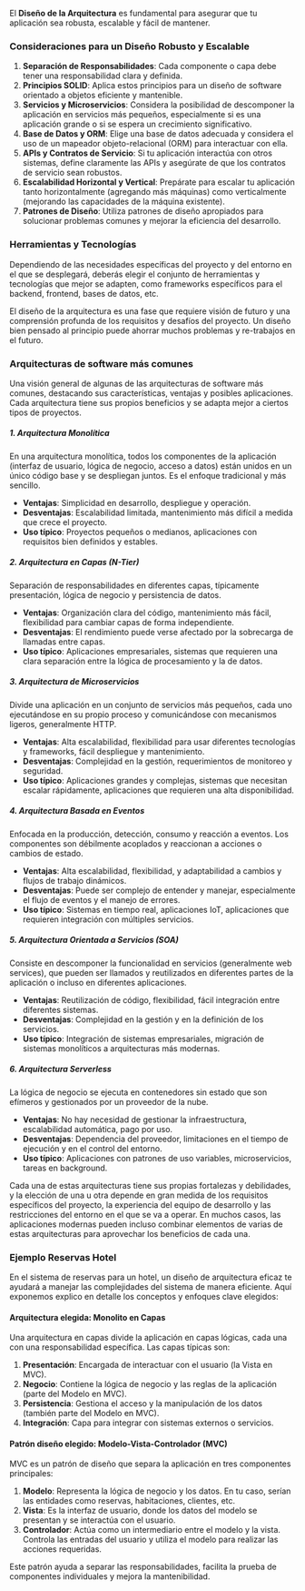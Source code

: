 El **Diseño de la Arquitectura** es fundamental para asegurar que tu aplicación sea robusta, escalable y fácil de mantener. 

### Consideraciones para un Diseño Robusto y Escalable
1. **Separación de Responsabilidades**: Cada componente o capa debe tener una responsabilidad clara y definida.
2. **Principios SOLID**: Aplica estos principios para un diseño de software orientado a objetos eficiente y mantenible.
3. **Servicios y Microservicios**: Considera la posibilidad de descomponer la aplicación en servicios más pequeños, especialmente si es una aplicación grande o si se espera un crecimiento significativo.
4. **Base de Datos y ORM**: Elige una base de datos adecuada y considera el uso de un mapeador objeto-relacional (ORM) para interactuar con ella.
5. **APIs y Contratos de Servicio**: Si tu aplicación interactúa con otros sistemas, define claramente las APIs y asegúrate de que los contratos de servicio sean robustos.
6. **Escalabilidad Horizontal y Vertical**: Prepárate para escalar tu aplicación tanto horizontalmente (agregando más máquinas) como verticalmente (mejorando las capacidades de la máquina existente).
7. **Patrones de Diseño**: Utiliza patrones de diseño apropiados para solucionar problemas comunes y mejorar la eficiencia del desarrollo.

### Herramientas y Tecnologías
Dependiendo de las necesidades específicas del proyecto y del entorno en el que se desplegará, deberás elegir el conjunto de herramientas y tecnologías que mejor se adapten, como frameworks específicos para el backend, frontend, bases de datos, etc.

El diseño de la arquitectura es una fase que requiere visión de futuro y una comprensión profunda de los requisitos y desafíos del proyecto. Un diseño bien pensado al principio puede ahorrar muchos problemas y re-trabajos en el futuro.

### Arquitecturas de software más comunes
Una visión general de algunas de las arquitecturas de software más comunes, destacando sus características, ventajas y posibles aplicaciones. Cada arquitectura tiene sus propios beneficios y se adapta mejor a ciertos tipos de proyectos.

##### 1. Arquitectura Monolítica
En una arquitectura monolítica, todos los componentes de la aplicación (interfaz de usuario, lógica de negocio, acceso a datos) están unidos en un único código base y se despliegan juntos. Es el enfoque tradicional y más sencillo.

- **Ventajas**: Simplicidad en desarrollo, despliegue y operación.
- **Desventajas**: Escalabilidad limitada, mantenimiento más difícil a medida que crece el proyecto.
- **Uso típico**: Proyectos pequeños o medianos, aplicaciones con requisitos bien definidos y estables.

##### 2. Arquitectura en Capas (N-Tier)
Separación de responsabilidades en diferentes capas, típicamente presentación, lógica de negocio y persistencia de datos.

- **Ventajas**: Organización clara del código, mantenimiento más fácil, flexibilidad para cambiar capas de forma independiente.
- **Desventajas**: El rendimiento puede verse afectado por la sobrecarga de llamadas entre capas.
- **Uso típico**: Aplicaciones empresariales, sistemas que requieren una clara separación entre la lógica de procesamiento y la de datos.

##### 3. Arquitectura de Microservicios
Divide una aplicación en un conjunto de servicios más pequeños, cada uno ejecutándose en su propio proceso y comunicándose con mecanismos ligeros, generalmente HTTP.

- **Ventajas**: Alta escalabilidad, flexibilidad para usar diferentes tecnologías y frameworks, fácil despliegue y mantenimiento.
- **Desventajas**: Complejidad en la gestión, requerimientos de monitoreo y seguridad.
- **Uso típico**: Aplicaciones grandes y complejas, sistemas que necesitan escalar rápidamente, aplicaciones que requieren una alta disponibilidad.

##### 4. Arquitectura Basada en Eventos
Enfocada en la producción, detección, consumo y reacción a eventos. Los componentes son débilmente acoplados y reaccionan a acciones o cambios de estado.

- **Ventajas**: Alta escalabilidad, flexibilidad, y adaptabilidad a cambios y flujos de trabajo dinámicos.
- **Desventajas**: Puede ser complejo de entender y manejar, especialmente el flujo de eventos y el manejo de errores.
- **Uso típico**: Sistemas en tiempo real, aplicaciones IoT, aplicaciones que requieren integración con múltiples servicios.

##### 5. Arquitectura Orientada a Servicios (SOA)
Consiste en descomponer la funcionalidad en servicios (generalmente web services), que pueden ser llamados y reutilizados en diferentes partes de la aplicación o incluso en diferentes aplicaciones.

- **Ventajas**: Reutilización de código, flexibilidad, fácil integración entre diferentes sistemas.
- **Desventajas**: Complejidad en la gestión y en la definición de los servicios.
- **Uso típico**: Integración de sistemas empresariales, migración de sistemas monolíticos a arquitecturas más modernas.

##### 6. Arquitectura Serverless
La lógica de negocio se ejecuta en contenedores sin estado que son efímeros y gestionados por un proveedor de la nube.

- **Ventajas**: No hay necesidad de gestionar la infraestructura, escalabilidad automática, pago por uso.
- **Desventajas**: Dependencia del proveedor, limitaciones en el tiempo de ejecución y en el control del entorno.
- **Uso típico**: Aplicaciones con patrones de uso variables, microservicios, tareas en background.

Cada una de estas arquitecturas tiene sus propias fortalezas y debilidades, y la elección de una u otra depende en gran medida de los requisitos específicos del proyecto, la experiencia del equipo de desarrollo y las restricciones del entorno en el que se va a operar. En muchos casos, las aplicaciones modernas pueden incluso combinar elementos de varias de estas arquitecturas para aprovechar los beneficios de cada una.

### Ejemplo Reservas Hotel
En el sistema de reservas para un hotel, un diseño de arquitectura eficaz te ayudará a manejar las complejidades del sistema de manera eficiente. Aquí exponemos explico en detalle los conceptos y enfoques clave elegidos:

#### Arquitectura elegida: Monolito en Capas
Una arquitectura en capas divide la aplicación en capas lógicas, cada una con una responsabilidad específica. Las capas típicas son:

1. **Presentación**: Encargada de interactuar con el usuario (la Vista en MVC).
2. **Negocio**: Contiene la lógica de negocio y las reglas de la aplicación (parte del Modelo en MVC).
3. **Persistencia**: Gestiona el acceso y la manipulación de los datos (también parte del Modelo en MVC).
4. **Integración**: Capa para integrar con sistemas externos o servicios.

#### Patrón diseño elegido: Modelo-Vista-Controlador (MVC)
MVC es un patrón de diseño que separa la aplicación en tres componentes principales:

1. **Modelo**: Representa la lógica de negocio y los datos. En tu caso, serían las entidades como reservas, habitaciones, clientes, etc.
2. **Vista**: Es la interfaz de usuario, donde los datos del modelo se presentan y se interactúa con el usuario.
3. **Controlador**: Actúa como un intermediario entre el modelo y la vista. Controla las entradas del usuario y utiliza el modelo para realizar las acciones requeridas.

Este patrón ayuda a separar las responsabilidades, facilita la prueba de componentes individuales y mejora la mantenibilidad.
